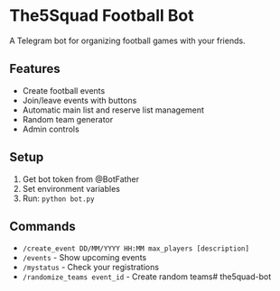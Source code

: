 # The5Squad Football Bot

A Telegram bot for organizing football games with your friends.

## Features
- Create football events
- Join/leave events with buttons
- Automatic main list and reserve list management
- Random team generator
- Admin controls

## Setup
1. Get bot token from @BotFather
2. Set environment variables
3. Run: `python bot.py`

## Commands
- `/create_event DD/MM/YYYY HH:MM max_players [description]`
- `/events` - Show upcoming events
- `/mystatus` - Check your registrations
- `/randomize_teams event_id` - Create random teams# the5quad-bot
